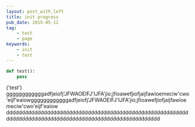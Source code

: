 ```yaml
---
layout: post_with_left
title: init progress 
pub_date: 2015-05-12
tag:
    - test
    - page
keywords:
    - init
    - test
---
```



```python
def test():
    pass
```

('test')      ggggggggggggadfjeiofj'JFWAOEIFJ'IJFA'jio;jfioawefjiofjaijfawioemeciw'cwo'eijf'eaiowggggggggggggadfjeiofj'JFWAOEIFJ'IJFA'jio;jfioawefjiofjaijfawioemeciw'cwo'eijf'eaiow          ddddddddddddddddddddddddddddddddddddddddddddddddddddddddddddddddddddddddddddddddddddddddddddddddddddddddddd
<script src="https://gist.github.com/chenyanclyz/f0b6c17e59ceb3fed279.js"></script>


